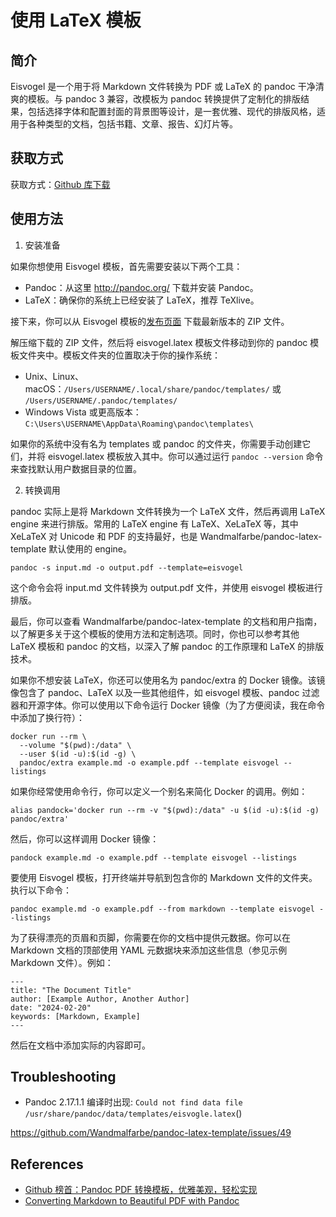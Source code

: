 # 使用 LaTeX 模板

## 简介

Eisvogel 是一个用于将 Markdown 文件转换为 PDF 或 LaTeX 的 pandoc 干净清爽的模板。与 pandoc 3 兼容，改模板为 pandoc 转换提供了定制化的排版结果，包括选择字体和配置封面的背景图等设计，是一套优雅、现代的排版风格，适用于各种类型的文档，包括书籍、文章、报告、幻灯片等。

## 获取方式

获取方式：[Github 库下载](https://github.com/Wandmalfarbe/pandoc-latex-template)

## 使用方法

1. 安装准备

如果你想使用 Eisvogel 模板，首先需要安装以下两个工具：

- Pandoc：从这里 http://pandoc.org/ 下载并安装 Pandoc。
- LaTeX：确保你的系统上已经安装了 LaTeX，推荐 TeXlive。

接下来，你可以从 Eisvogel 模板的[发布页面](https://github.com/Wandmalfarbe/pandoc-latex-template/releases) 下载最新版本的 ZIP 文件。

解压缩下载的 ZIP 文件，然后将 eisvogel.latex 模板文件移动到你的 pandoc 模板文件夹中。模板文件夹的位置取决于你的操作系统：

- Unix、Linux、macOS：`/Users/USERNAME/.local/share/pandoc/templates/` 或 `/Users/USERNAME/.pandoc/templates/`
- Windows Vista 或更高版本：`C:\Users\USERNAME\AppData\Roaming\pandoc\templates\`

如果你的系统中没有名为 templates 或 pandoc 的文件夹，你需要手动创建它们，并将 eisvogel.latex 模板放入其中。你可以通过运行 `pandoc --version` 命令来查找默认用户数据目录的位置。

2. 转换调用

pandoc 实际上是将 Markdown 文件转换为一个 LaTeX 文件，然后再调用 LaTeX engine 来进行排版。常用的 LaTeX engine 有 LaTeX、XeLaTeX 等，其中 XeLaTeX 对 Unicode 和 PDF 的支持最好，也是 Wandmalfarbe/pandoc-latex-template 默认使用的 engine。

```
pandoc -s input.md -o output.pdf --template=eisvogel
```

这个命令会将 input.md 文件转换为 output.pdf 文件，并使用 eisvogel 模板进行排版。

最后，你可以查看 Wandmalfarbe/pandoc-latex-template 的文档和用户指南，以了解更多关于这个模板的使用方法和定制选项。同时，你也可以参考其他 LaTeX 模板和 pandoc 的文档，以深入了解 pandoc 的工作原理和 LaTeX 的排版技术。

如果你不想安装 LaTeX，你还可以使用名为 pandoc/extra 的 Docker 镜像。该镜像包含了 pandoc、LaTeX 以及一些其他组件，如 eisvogel 模板、pandoc 过滤器和开源字体。你可以使用以下命令运行 Docker 镜像（为了方便阅读，我在命令中添加了换行符）：

```
docker run --rm \
  --volume "$(pwd):/data" \
  --user $(id -u):$(id -g) \
  pandoc/extra example.md -o example.pdf --template eisvogel --listings
```

如果你经常使用命令行，你可以定义一个别名来简化 Docker 的调用。例如：

```
alias pandock='docker run --rm -v "$(pwd):/data" -u $(id -u):$(id -g) pandoc/extra'
```

然后，你可以这样调用 Docker 镜像：

```
pandock example.md -o example.pdf --template eisvogel --listings
```

要使用 Eisvogel 模板，打开终端并导航到包含你的 Markdown 文件的文件夹。执行以下命令：

```
pandoc example.md -o example.pdf --from markdown --template eisvogel --listings
```

为了获得漂亮的页眉和页脚，你需要在你的文档中提供元数据。你可以在 Markdown 文档的顶部使用 YAML 元数据块来添加这些信息（参见示例 Markdown 文件）。例如：

```
---
title: "The Document Title"
author: [Example Author, Another Author]
date: "2024-02-20"
keywords: [Markdown, Example]
---
```

然后在文档中添加实际的内容即可。

## Troubleshooting

- Pandoc 2.17.1.1 编译时出现: `Could not find data file /usr/share/pandoc/data/templates/eisvogle.latex`()

https://github.com/Wandmalfarbe/pandoc-latex-template/issues/49

## References

- [Github 榜首：Pandoc PDF 转换模板，优雅美观，轻松实现](https://ask.latexstudio.net/ask/article/768.html)
- [Converting Markdown to Beautiful PDF with Pandoc](https://jdhao.github.io/2019/05/30/markdown2pdf_pandoc/)
